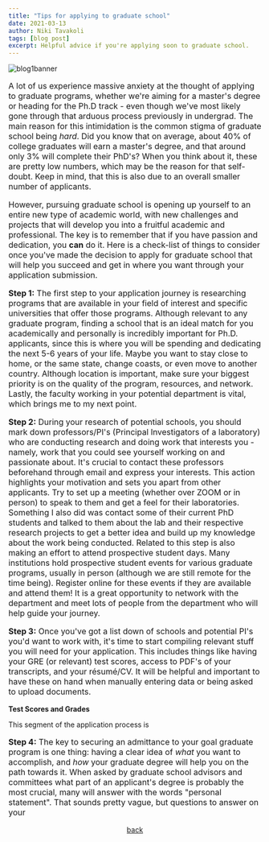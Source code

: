 ```yaml
---
title: "Tips for applying to graduate school"
date: 2021-03-13
author: Niki Tavakoli
tags: [blog post]
excerpt: Helpful advice if you're applying soon to graduate school.
---
```

<img src="/images/bannerb1.png" alt="blog1banner" class = "center">
<p style="font-size:16px">A lot of us experience massive anxiety at the thought of applying to graduate programs, whether we're aiming for a master's degree or heading for the Ph.D track - even though we've most likely gone through that arduous process previously in undergrad. The main reason for this intimidation is the common stigma of graduate school being <i>hard</i>. Did you know that on average, about 40% of college graduates will earn a master's degree, and that around only 3% will complete their PhD's? When you think about it, these are pretty low numbers, which may be the reason for that self-doubt. Keep in mind, that this is also due to an overall smaller number of applicants.</p>
<p style="font-size:16px"> However, pursuing graduate school is opening up yourself to an entire new type of academic world, with new challenges and projects that will develop you into a fruitful academic and professional. The key is to remember that if you have passion and dedication, you <b>can</b> do it. Here is a check-list of things to consider once you've made the decision to apply for graduate school that will help you succeed and get in where you want through your application submission.

<p style="font-size:16px"><b>Step 1:</b> The first step to your application journey is researching programs that are available in your field of interest and specific universities that offer those programs. Although relevant to any graduate program, finding a school that is an ideal match for you academically and personally is incredibly important for Ph.D. applicants, since this is where you will be spending and dedicating the next 5-6 years of your life. Maybe you want to stay close to home, or the same state, change coasts, or even move to another country. Although location is important, make sure your biggest priority is on the quality of the program, resources, and network. Lastly, the faculty working in your potential department is vital, which brings me to my next point.</p>

<p style="font-size:16px"><b>Step 2:</b> During your research of potential schools, you should mark down professors/PI's (Principal Investigators of a laboratory) who are conducting research and doing work that interests you - namely, work that you could see yourself working on and passionate about. It's crucial to contact these professors beforehand through email and express your interests. This action highlights your motivation and sets you apart from other applicants. Try to set up a meeting (whether over ZOOM or in person) to speak to them and get a feel for their laboratories. Something I also did was contact some of their current PhD students and talked to them about the lab and their respective research projects to get a better idea and build up my knowledge about the work being conducted. Related to this step is also making an effort to attend prospective student days. Many institutions hold prospective student events for various graduate programs, usually in person (although we are still remote for the time being). Register online for these events if they are available and attend them! It is a great opportunity to network with the department and meet lots of people from the department who will help guide your journey. </p>

<p style="font-size:16px"><b>Step 3:</b> Once you've got a list down of schools and potential PI's you'd want to work with, it's time to start compiling relevant stuff you will need for your application. This includes things like having your GRE (or relevant) test scores, access to PDF's of your transcripts, and your résumé/CV. It will be helpful and important to have these on hand when manually entering data or being asked to upload documents.
<p class="tab"><b> Test Scores and Grades</b></p> This segment of the application process is 

<p style="font-size:16px"><b>Step 4:</b> The key to securing an admittance to your goal graduate program is one thing: having a clear idea of <i>what</i> you want to accomplish, and <i>how</i> your graduate degree will help you on the path towards it. When asked by graduate school advisors and committees what part of an applicant's degree is probably the most crucial, many will answer with the words "personal statement".  
That sounds pretty vague, but questions to answer on your</p>




<center><a href="https://nikitavakoli.com/blog/">back</a></center>
